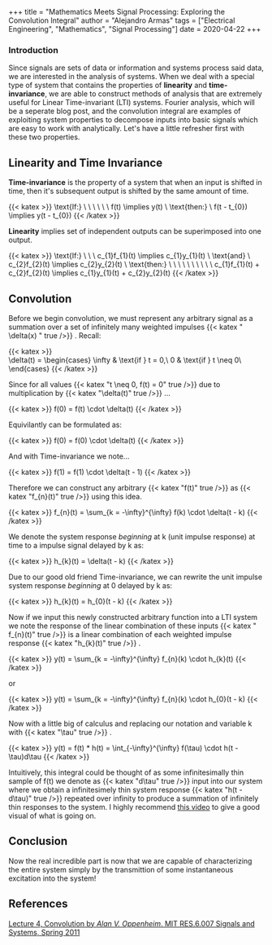 +++
title = "Mathematics Meets Signal Processing: Exploring the Convolution Integral"
author = "Alejandro Armas"
tags = ["Electrical Engineering", "Mathematics", "Signal Processing"] 
date = 2020-04-22
+++

### Introduction

Since signals are sets of data or information and systems process said data, we are interested in the analysis of systems. When we deal with a special type of system that contains the properties of **linearity** and **time-invariance**, we are able to construct methods of analysis that are extremely useful for Linear Time-invariant (LTI) systems. Fourier analysis, which will be a seperate blog post, and the convolution integral are examples of exploiting system properties to decompose inputs into basic signals which are easy to work with analytically. Let's have a little refresher first with these two properties.
## Linearity and Time Invariance


**Time-invariance** is the property of a system that when an input is shifted in time, then it's subsequent output is shifted by the same amount of time.

  {{< katex >}}  \text{If:} \ \ \ \ \ \ f(t) \implies y(t) \\ \text{then:} \ f(t - t_{0}) \implies y(t - t_{0}) {{< /katex >}} 

**Linearity** implies set of independent outputs can be superimposed into one output.

 {{< katex >}}  \text{If:} \ \ \ c_{1}f_{1}(t) \implies c_{1}y_{1}(t) \ \text{and} \ c_{2}f_{2}(t) \implies c_{2}y_{2}(t) \\ \text{then:} \ \ \ \ \ \ \ \ \ \ c_{1}f_{1}(t) + c_{2}f_{2}(t) \implies c_{1}y_{1}(t) + c_{2}y_{2}(t) {{< /katex >}} 

## Convolution


Before we begin convolution, we must represent any arbitrary signal as a summation over a set of infinitely many weighted impulses  {{< katex " \delta(x) " true />}} . Recall:

{{< katex >}}  
\delta(t) = \begin{cases}
\infty & \text{if } t = 0,\\
0 & \text{if } t \neq 0\\
\end{cases} 
{{< /katex >}} 

Since for all values  {{< katex "t \neq 0, f(t) = 0" true />}}  due to multiplication by  {{< katex "\delta(t)" true />}}  ...

 {{< katex >}}  f(0) = f(t) \cdot \delta(t) {{< /katex >}} 

Equivilantly can be formulated as:

 {{< katex >}}  f(0) = f(0) \cdot \delta(t) {{< /katex >}} 


And with Time-invariance we note...

 {{< katex >}}  f(1) = f(1) \cdot \delta(t - 1) {{< /katex >}} 

Therefore we can construct any arbitrary  {{< katex "f(t)" true />}}  as  {{< katex "f_{n}(t)" true />}}  using this idea. 

 {{< katex >}}  f_{n}(t) = \sum_{k = -\infty}^{\infty} f(k) \cdot \delta(t - k) {{< /katex >}} 

We denote the system response *beginning* at k (unit impulse response) at time to a impulse signal delayed by k as:

 {{< katex >}}  h_{k}(t) = \delta(t - k) {{< /katex >}} 

Due to our good old friend Time-invariance, we can rewrite the unit impulse system response *beginning* at 0 delayed by k as:

 {{< katex >}} h_{k}(t) = h_{0}(t - k)  {{< /katex >}} 


Now if we input this newly constructed arbitrary function into a LTI system we note the response of the linear combination of these inputs  {{< katex " f_{n}(t)" true />}}  is a linear combination of each weighted impulse response  {{< katex "h_{k}(t)" true />}} .

 {{< katex >}}  y(t) = \sum_{k = -\infty}^{\infty} f_{n}(k) \cdot h_{k}(t) {{< /katex >}} 

or


 {{< katex >}}  y(t) = \sum_{k = -\infty}^{\infty} f_{n}(k) \cdot h_{0}(t - k) {{< /katex >}} 

Now with a little big of calculus and replacing our notation and variable k with  {{< katex "\tau" true />}} .

 {{< katex >}}  y(t) = f(t) * h(t) = \int_{-\infty}^{\infty} f(\tau) \cdot h(t - \tau)d\tau {{< /katex >}} 

Intuitively, this integral could be thought of as some infinitesimally thin sample of f(t) we denote as  {{< katex "d\tau" true />}}  input into our system where we obtain a infinitesimely thin system response  {{< katex "h(t - d\tau)" true />}}  repeated over infinity to produce a summation of infinitely thin responses to the system. I highly recommend [this video](https://www.youtube.com/watch?v=acAw5WGtzuk) to give a good visual of what is going on.

## Conclusion

Now the real incredible part is now that we are capable of characterizing the entire system simply by the transmittion of some instantaneous excitation into the system!


## References

[Lecture 4, Convolution by *Alan V. Oppenheim*. MIT RES.6.007 Signals and Systems, Spring 2011](https://www.youtube.com/watch?v=_vyke3vF4Nk)
